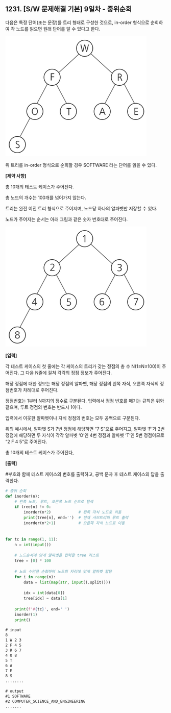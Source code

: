 ## 1231. [S/W 문제해결 기본] 9일차 - 중위순회

다음은 특정 단어(또는 문장)를 트리 형태로 구성한 것으로, in-order 형식으로 순회하여 각 노드를 읽으면 원래 단어를 알 수 있다고 한다.
 

![img](D4.assets/중위순회1.jpg)

 
위 트리를 in-order 형식으로 순회할 경우 SOFTWARE 라는 단어를 읽을 수 있다.

**[제약 사항]**

총 10개의 테스트 케이스가 주어진다.

총 노드의 개수는 100개를 넘어가지 않는다.

트리는 완전 이진 트리 형식으로 주어지며, 노드당 하나의 알파벳만 저장할 수 있다.

노드가 주어지는 순서는 아래 그림과 같은 숫자 번호대로 주어진다.
 

![img](D4.assets/중위순회2.jpg)


**[입력]**

각 테스트 케이스의 첫 줄에는 각 케이스의 트리가 갖는 정점의 총 수 N(1≤N≤100)이 주어진다. 그 다음 N줄에 걸쳐 각각의 정점 정보가 주어진다.

해당 정점에 대한 정보는 해당 정점의 알파벳, 해당 정점의 왼쪽 자식, 오른쪽 자식의 정점번호가 차례대로 주어진다.

정점번호는 1부터 N까지의 정수로 구분된다. 입력에서 정점 번호를 매기는 규칙은 위와 같으며, 루트 정점의 번호는 반드시 1이다.

입력에서 이웃한 알파벳이나 자식 정점의 번호는 모두 공백으로 구분된다.

위의 예시에서, 알파벳 S가 7번 정점에 해당하면 “7 S”으로 주어지고, 알파벳 ‘F’가 2번 정점에 해당하면 두 자식이 각각 알파벳 ‘O’인 4번 정점과 알파벳 ‘T’인 5번 정점이므로 “2 F 4 5”로 주어진다.

총 10개의 테스트 케이스가 주어진다,

**[출력]**

\#부호와 함께 테스트 케이스의 번호를 출력하고, 공백 문자 후 테스트 케이스의 답을 출력한다.

```python
# 중위 순회
def inorder(n):
    # 왼쪽 노드, 루트, 오른쪽 노드 순으로 탐색
    if tree[n] != 0:
        inorder(n*2)            # 왼쪽 자식 노드로 이동
        print(tree[n], end='')  # 현재 서브트리의 루트 출력
        inorder(n*2+1)          # 오른쪽 자식 노드로 이동


for tc in range(1, 11):
    n = int(input())

    # 노드순서에 맞게 알파벳을 입력할 tree 리스트
    tree = [0] * 100

    # 노드 수만큼 순회하며 노드의 자리에 맞게 알파벳 할당
    for i in range(n):
        data = list(map(str, input().split()))

        idx = int(data[0])
        tree[idx] = data[1]

    print(f'#{tc}', end=' ')
    inorder(1)
    print()
```

```
# input
8
1 W 2 3
2 F 4 5
3 R 6 7
4 O 8
5 T
6 A
7 E
8 S
........

# output
#1 SOFTWARE
#2 COMPUTER_SCIENCE_AND_ENGINEERING
.......
```

